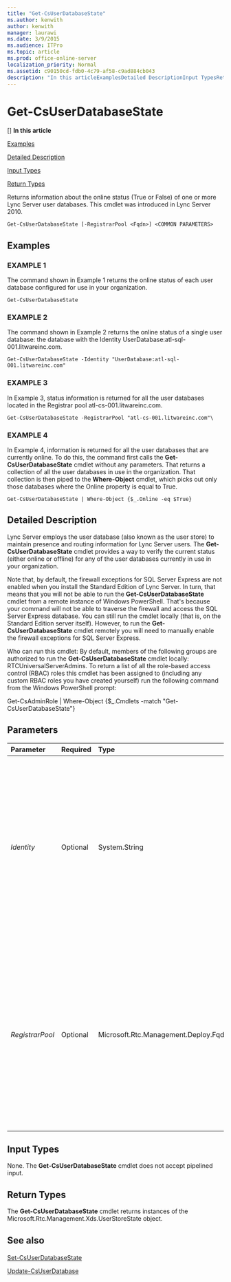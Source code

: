```yaml
---
title: "Get-CsUserDatabaseState"
ms.author: kenwith
author: kenwith
manager: laurawi
ms.date: 3/9/2015
ms.audience: ITPro
ms.topic: article
ms.prod: office-online-server
localization_priority: Normal
ms.assetid: c90150cd-fdb0-4c79-af58-c9ad884cb043
description: "In this articleExamplesDetailed DescriptionInput TypesReturn Types"
---
```


# Get-CsUserDatabaseState
[]
 **In this article**
  
[Examples](#sectionSection0)
  
[Detailed Description](#sectionSection1)
  
[Input Types](#sectionSection2)
  
[Return Types](#sectionSection3)
  
Returns information about the online status (True or False) of one or more Lync Server user databases. This cmdlet was introduced in Lync Server 2010.
  
```
Get-CsUserDatabaseState [-RegistrarPool <Fqdn>] <COMMON PARAMETERS>
```

## Examples
<a name="sectionSection0"> </a>

### EXAMPLE 1

The command shown in Example 1 returns the online status of each user database configured for use in your organization.
  
```
Get-CsUserDatabaseState
```

### EXAMPLE 2

The command shown in Example 2 returns the online status of a single user database: the database with the Identity UserDatabase:atl-sql-001.litwareinc.com.
  
```
Get-CsUserDatabaseState -Identity "UserDatabase:atl-sql-001.litwareinc.com"
```

### EXAMPLE 3

In Example 3, status information is returned for all the user databases located in the Registrar pool atl-cs-001.litwareinc.com.
  
```
Get-CsUserDatabaseState -RegistrarPool "atl-cs-001.litwareinc.com"\
```

### EXAMPLE 4

In Example 4, information is returned for all the user databases that are currently online. To do this, the command first calls the **Get-CsUserDatabaseState** cmdlet without any parameters. That returns a collection of all the user databases in use in the organization. That collection is then piped to the **Where-Object** cmdlet, which picks out only those databases where the Online property is equal to True. 
  
```
Get-CsUserDatabaseState | Where-Object {$_.Online -eq $True}
```

## Detailed Description
<a name="sectionSection1"> </a>

Lync Server employs the user database (also known as the user store) to maintain presence and routing information for Lync Server users. The **Get-CsUserDatabaseState** cmdlet provides a way to verify the current status (either online or offline) for any of the user databases currently in use in your organization. 
  
Note that, by default, the firewall exceptions for SQL Server Express are not enabled when you install the Standard Edition of Lync Server. In turn, that means that you will not be able to run the **Get-CsUserDatabaseState** cmdlet from a remote instance of Windows PowerShell. That's because your command will not be able to traverse the firewall and access the SQL Server Express database. You can still run the cmdlet locally (that is, on the Standard Edition server itself). However, to run the **Get-CsUserDatabaseState** cmdlet remotely you will need to manually enable the firewall exceptions for SQL Server Express. 
  
Who can run this cmdlet: By default, members of the following groups are authorized to run the **Get-CsUserDatabaseState** cmdlet locally: RTCUniversalServerAdmins. To return a list of all the role-based access control (RBAC) roles this cmdlet has been assigned to (including any custom RBAC roles you have created yourself) run the following command from the Windows PowerShell prompt: 
  
Get-CsAdminRole | Where-Object {$_.Cmdlets -match "Get-CsUserDatabaseState"}
  
## Parameters
<a name="sectionSection1"> </a>

|**Parameter**|**Required**|**Type**|**Description**|
|:-----|:-----|:-----|:-----|
| _Identity_ <br/> |Optional  <br/> |System.String  <br/> |Unique identifier of the user database whose online status is to be returned. For example: -Identity "UserDatabase:atl-sql-001.litwareinc.com".  <br/> You cannot use both Identity and RegistrarPool in the same command, nor can you use wildcards with either parameter. If both parameters are omitted the **Get-CsUserDatabaseState** cmdlet returns information about all the user databases currently in use.  <br/> |
| _RegistrarPool_ <br/> |Optional  <br/> |Microsoft.Rtc.Management.Deploy.Fqdn  <br/> |Fully qualified domain name of the Registrar pool hosting the user databases whose online status is to be returned. For example: -RegistrarPool "atl-cs-001.litwareinc.com".  <br/> You cannot use both Identity and RegistrarPool in the same command, nor can you use wildcards with either parameter. If both parameters are omitted the **Get-CsUserDatabaseState** cmdlet returns information about all of the user databases currently in use.  <br/> |
   
## Input Types
<a name="sectionSection2"> </a>

None. The **Get-CsUserDatabaseState** cmdlet does not accept pipelined input. 
  
## Return Types
<a name="sectionSection3"> </a>

The **Get-CsUserDatabaseState** cmdlet returns instances of the Microsoft.Rtc.Management.Xds.UserStoreState object. 
  
## See also
<a name="sectionSection3"> </a>

#### 

[Set-CsUserDatabaseState](set-csuserdatabasestate.md)
  
[Update-CsUserDatabase](update-csuserdatabase.md)

